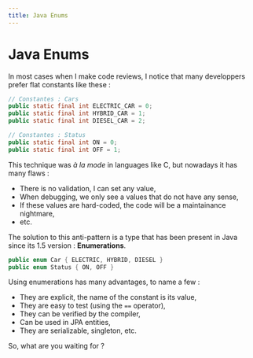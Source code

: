 ```yaml
---
title: Java Enums
---
```


# Java Enums

In most cases when I make code reviews, I notice that many developpers prefer flat constants like these :

```java
// Constantes : Cars
public static final int ELECTRIC_CAR = 0;
public static final int HYBRID_CAR = 1;
public static final int DIESEL_CAR = 2;

// Constantes : Status
public static final int ON = 0;
public static final int OFF = 1;
```

This technique was *à la mode* in languages like C, but nowadays it has many flaws :

* There is no validation, I can set any value,
* When debugging, we only see a values that do not have any sense,
* If these values are hard-coded, the code will be a maintainance nightmare,
* etc.

The solution to this anti-pattern is a type that has been present in Java since its 1.5 version : **Enumerations**.

```java
public enum Car { ELECTRIC, HYBRID, DIESEL }
public enum Status { ON, OFF }
```



Using enumerations has many advantages, to name a few :

* They are explicit, the name of the constant is its value,
* They are easy to test (using the `==` operator),
* They can be verified by the compiler,
* Can be used in JPA entities,
* They are serializable, singleton, etc.

So, what are you waiting for ?
